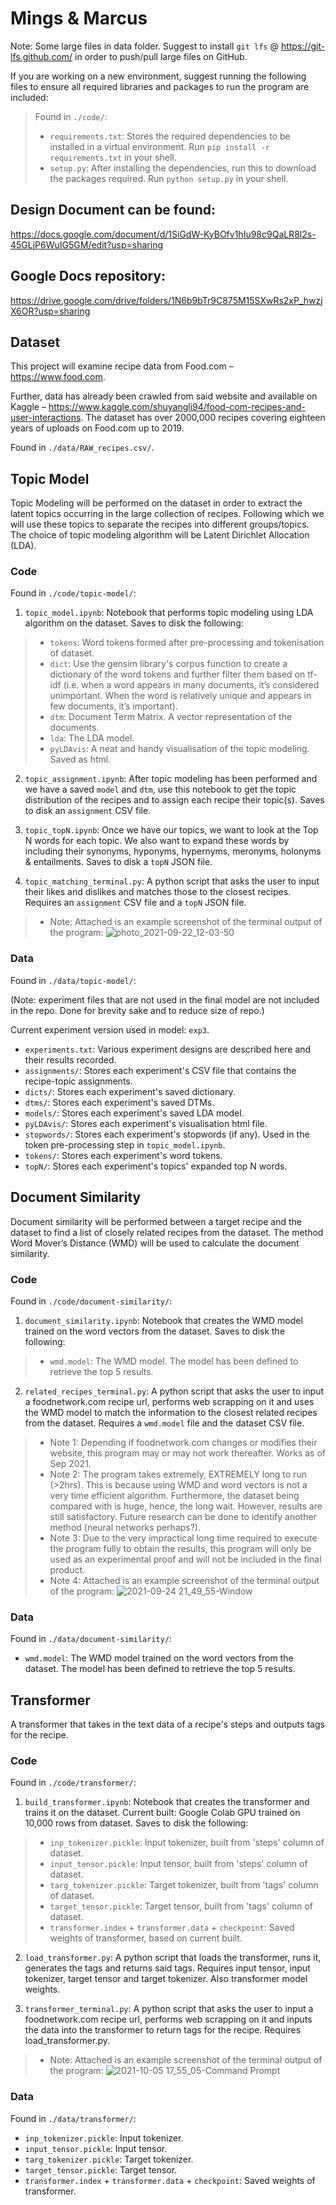 # Mings & Marcus

Note: Some large files in data folder. Suggest to install `git lfs` @ https://git-lfs.github.com/ in order to push/pull large files on GitHub.

If you are working on a new environment, suggest running the following files to ensure all required libraries and packages to run the program are included:

> Found in `./code/`:
> - `requirements.txt`: Stores the required dependencies to be installed in a virtual environment. Run `pip install -r requirements.txt` in your shell.
> - `setup.py`: After installing the dependencies, run this to download the packages required. Run `python setup.py` in your shell.

## Design Document can be found:
https://docs.google.com/document/d/1SiGdW-KyBOfv1hIu98c9QaLR8l2s-45GLjP6WuIG5GM/edit?usp=sharing

## Google Docs repository:
https://drive.google.com/drive/folders/1N6b9bTr9C875M15SXwRs2xP_hwzjX6OR?usp=sharing

## Dataset

This project will examine recipe data from Food.com – https://www.food.com.

Further, data has already been crawled from said website and available on Kaggle – https://www.kaggle.com/shuyangli94/food-com-recipes-and-user-interactions. The dataset has over 2000,000 recipes covering eighteen years of uploads on Food.com up to 2019.

Found in `./data/RAW_recipes.csv/`.

## Topic Model

Topic Modeling will be performed on the dataset in order to extract the latent topics occurring in the large collection of recipes. Following which we will use these topics to separate the recipes into different groups/topics. The choice of topic modeling algorithm will be Latent Dirichlet Allocation (LDA).

### Code

Found in `./code/topic-model/`:

1. `topic_model.ipynb`: Notebook that performs topic modeling using LDA algorithm on the dataset. Saves to disk the following:
> - `tokens`: Word tokens formed after pre-processing and tokenisation of dataset.
> - `dict`: Use the gensim library's corpus function to create a dictionary of the word tokens and further filter them based on tf-idf (i.e. when a word appears in many documents, it’s considered unimportant. When the word is relatively unique and appears in few documents, it’s important).
> - `dtm`: Document Term Matrix. A vector representation of the documents.
> - `lda`: The LDA model.
> - `pyLDAvis`: A neat and handy visualisation of the topic modeling. Saved as html.

2. `topic_assignment.ipynb`: After topic modeling has been performed and we have a saved `model` and `dtm`, use this notebook to get the topic distribution of the recipes and to assign each recipe their topic(s). Saves to disk an `assignment` CSV file.

3. `topic_topN.ipynb`: Once we have our topics, we want to look at the Top N words for each topic. We also want to expand these words by including their synonyms, hyponyms, hypernyms, meronyms, holonyms & entailments. Saves to disk a `topN` JSON file.

3. `topic_matching_terminal.py`: A python script that asks the user to input their likes and dislikes and matches those to the closest recipes. Requires an `assignment` CSV file and a `topN` JSON file.
> - Note: Attached is an example screenshot of the terminal output of the program:
![photo_2021-09-22_12-03-50](https://user-images.githubusercontent.com/19281828/135064043-53a9dd20-ff1e-4f7b-a72f-193813701576.jpg)

### Data

Found in `./data/topic-model/`:

(Note: experiment files that are not used in the final model are not included in the repo. Done for brevity sake and to reduce size of repo.)

Current experiment version used in model: `exp3`.
 
- `experiments.txt`: Various experiment designs are described here and their results recorded.
- `assignments/`: Stores each experiment's CSV file that contains the recipe-topic assignments.
- `dicts/`: Stores each experiment's saved dictionary.
- `dtms/`: Stores each experiment's saved DTMs.
- `models/`: Stores each experiment's saved LDA model.
- `pyLDAvis/`: Stores each experiment's visualisation html file.
- `stopwords/`: Stores each experiment's stopwords (if any). Used in the token pre-processing step in `topic_model.ipynb`.
- `tokens/`: Stores each experiment's word tokens.
- `topN/`: Stores each experiment's topics' expanded top N words.

## Document Similarity

Document similarity will be performed between a target recipe and the dataset to find a list of closely related recipes from the dataset. The method Word Mover’s Distance (WMD) will be used to calculate the document similarity.

### Code

Found in `./code/document-similarity/`:

1. `document_similarity.ipynb`: Notebook that creates the WMD model trained on the word vectors from the dataset. Saves to disk the following:
> - `wmd.model`: The WMD model. The model has been defined to retrieve the top 5 results.

2. `related_recipes_terminal.py`: A python script that asks the user to input a foodnetwork.com recipe url, performs web scrapping on it and uses the WMD model to match the information to the closest related recipes from the dataset. Requires a `wmd.model` file and the dataset CSV file.
> - Note 1: Depending if foodnetwork.com changes or modifies their website, this program may or may not work thereafter. Works as of Sep 2021.
> - Note 2: The program takes extremely, EXTREMELY long to run (>2hrs). This is because using WMD and word vectors is not a very time efficient algorithm. Furthermore, the dataset being compared with is huge, hence, the long wait. However, results are still satisfactory. Future research can be done to identify another method (neural networks perhaps?).
> - Note 3: Due to the very impractical long time required to execute the program fully to obtain the results, this program will only be used as an experimental proof and will not be included in the final product. 
> - Note 4: Attached is an example screenshot of the terminal output of the program:
![2021-09-24 21_49_55-Window](https://user-images.githubusercontent.com/19281828/134685571-b73ad552-98f0-463a-a572-8b777918eeb3.png)

### Data

Found in `./data/document-similarity/`:

- `wmd.model`: The WMD model trained on the word vectors from the dataset. The model has been defined to retrieve the top 5 results.

## Transformer

A transformer that takes in the text data of a recipe's steps and outputs tags for the recipe.

### Code

Found in `./code/transformer/`:

1. `build_transformer.ipynb`: Notebook that creates the transformer and trains it on the dataset. Current built: Google Colab GPU trained on 10,000 rows from dataset. Saves to disk the following:
> - `inp_tokenizer.pickle`: Input tokenizer, built from 'steps' column of dataset.
> - `input_tensor.pickle`: Input tensor, built from 'steps' column of dataset.
> - `targ_tokenizer.pickle`: Target tokenizer, built from 'tags' column of dataset.
> - `target_tensor.pickle`: Target tensor, built from 'tags' column of dataset.
> - `transformer.index` + `transformer.data` + `checkpoint`: Saved weights of transformer, based on current built.

2. `load_transformer.py`: A python script that loads the transformer, runs it, generates the tags and returns said tags. Requires input tensor, input tokenizer, target tensor and target tokenizer. Also transformer model weights.

3. `transformer_terminal.py`: A python script that asks the user to input a foodnetwork.com recipe url, performs web scrapping on it and inputs the data into the transformer to return tags for the recipe. Requires load_transformer.py.
> - Note: Attached is an example screenshot of the terminal output of the program:
![2021-10-05 17_55_05-Command Prompt](https://user-images.githubusercontent.com/19281828/136001743-bebb2700-bad4-4aa6-b279-4d982fba90ae.png)

### Data

Found in `./data/transformer/`:

- `inp_tokenizer.pickle`: Input tokenizer.
- `input_tensor.pickle`: Input tensor.
- `targ_tokenizer.pickle`: Target tokenizer.
- `target_tensor.pickle`: Target tensor.
- `transformer.index` + `transformer.data` + `checkpoint`: Saved weights of transformer.